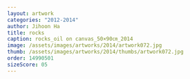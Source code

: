 ```yaml
---
layout: artwork
categories: "2012-2014"
author: Jihoon Ha
title: rocks
caption: rocks_oil on canvas_50×90㎝_2014
image: /assets/images/artworks/2014/artwork072.jpg
thumb: /assets/images/artworks/2014/thumbs/artwork072.jpg
order: 14990501
sizeScore: 05
---
```


